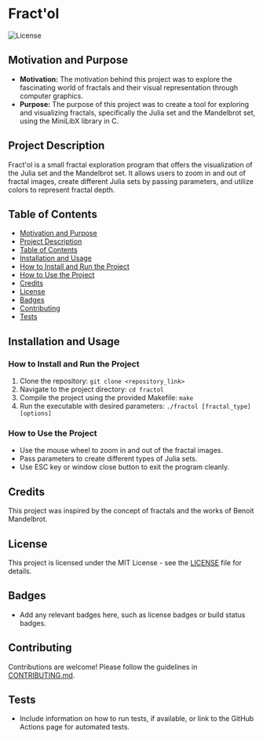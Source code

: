 # Fract'ol

![License](https://img.shields.io/badge/license-MIT-blue.svg)

## Motivation and Purpose
- **Motivation:** The motivation behind this project was to explore the fascinating world of fractals and their visual representation through computer graphics.
- **Purpose:** The purpose of this project was to create a tool for exploring and visualizing fractals, specifically the Julia set and the Mandelbrot set, using the MiniLibX library in C.

## Project Description
Fract'ol is a small fractal exploration program that offers the visualization of the Julia set and the Mandelbrot set. It allows users to zoom in and out of fractal images, create different Julia sets by passing parameters, and utilize colors to represent fractal depth.

## Table of Contents
- [Motivation and Purpose](#motivation-and-purpose)
- [Project Description](#project-description)
- [Table of Contents](#table-of-contents)
- [Installation and Usage](#installation-and-usage)
- [How to Install and Run the Project](#how-to-install-and-run-the-project)
- [How to Use the Project](#how-to-use-the-project)
- [Credits](#credits)
- [License](#license)
- [Badges](#badges)
- [Contributing](#contributing)
- [Tests](#tests)

## Installation and Usage
### How to Install and Run the Project
1. Clone the repository: `git clone <repository_link>`
2. Navigate to the project directory: `cd fractol`
3. Compile the project using the provided Makefile: `make`
4. Run the executable with desired parameters: `./fractol [fractal_type] [options]`

### How to Use the Project
- Use the mouse wheel to zoom in and out of the fractal images.
- Pass parameters to create different types of Julia sets.
- Use ESC key or window close button to exit the program cleanly.

## Credits
This project was inspired by the concept of fractals and the works of Benoit Mandelbrot.

## License
This project is licensed under the MIT License - see the [LICENSE](LICENSE) file for details.

## Badges
- Add any relevant badges here, such as license badges or build status badges.

## Contributing
Contributions are welcome! Please follow the guidelines in [CONTRIBUTING.md](CONTRIBUTING.md).

## Tests
- Include information on how to run tests, if available, or link to the GitHub Actions page for automated tests.
